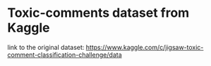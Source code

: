 # Toxic-comments dataset from Kaggle
link to the original dataset: https://www.kaggle.com/c/jigsaw-toxic-comment-classification-challenge/data
